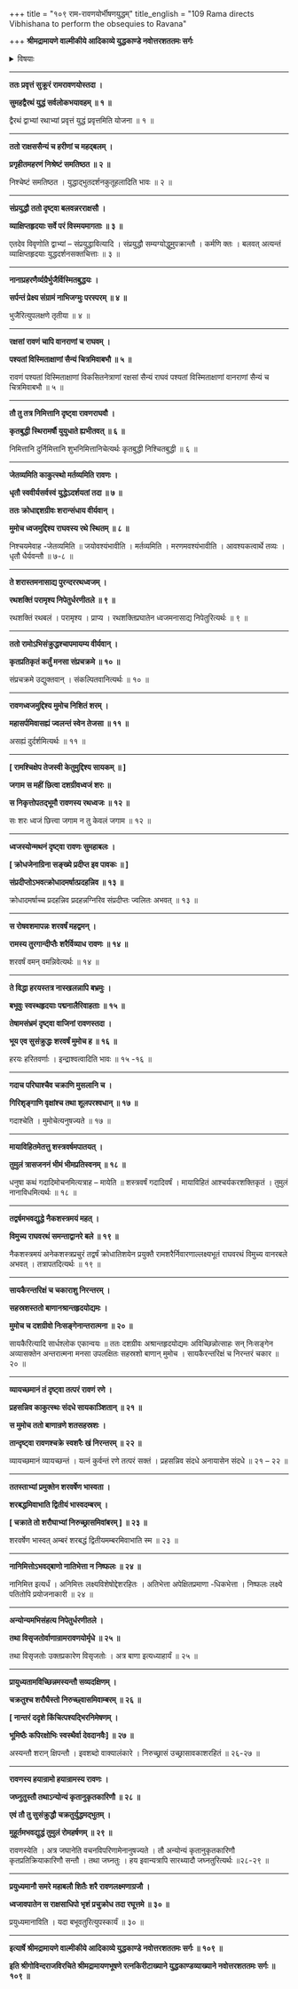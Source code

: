 +++
title = "१०९ राम-रावणयोर्भीषणयुद्धम्"
title_english = "109 Rama directs Vibhishana to perform the obsequies to Ravana"

+++
**श्रीमद्रामायणे वाल्मीकीये आदिकाव्ये युद्धकाण्डे नवोत्तरशततमः सर्गः**


<details><summary>विषयाः</summary>

रामरावणयोः समसमरः ॥ १ ॥

</details>


****

**ततः प्रवृत्तं सुक्रूरं रामरावणयोस्तदा ।**

**सुमहद्वैरथं युद्धं सर्वलोकभयावहम् ॥ १ ॥**

द्वैरथं द्वाभ्यां रथाभ्यां प्रवृत्तं युद्धं प्रवृत्तमिति योजना ॥ १ ॥

****

**ततो राक्षससैन्यं च हरीणां च महद्बलम् ।**

**प्रगृहीतमहरणं निश्रेष्टं समतिष्ठत ॥ २ ॥**

निश्चेष्टं समतिष्ठत । युद्धाद्भुतदर्शनकुतूहलादिति भावः ॥ २ ॥

****

**संप्रयुद्धौ ततो दृष्ट्वा बलवन्नरराक्षसौ ।**

**व्याक्षिप्तहृदयाः सर्वे परं विस्मयमागताः ॥ ३ ॥**

एतदेव विवृणोति द्वाभ्यां – संप्रयुद्धावित्यादि । संप्रयुद्धौ सम्यग्योद्धुमुपक्रान्तौ । कर्मणि क्तः । बलवत् अत्यन्तं व्याक्षिप्तहृदयाः युद्धदर्शनसक्तचित्ताः ॥ ३ ॥

****

**नानाप्रहरणैर्व्यग्रैर्भुजैर्विस्मितबुद्धयः ।**

**सर्पन्तं प्रेक्ष्य संग्रामं नाभिजग्मुः परस्परम् ॥ ४ ॥**

भुजैरित्युपलक्षणे तृतीया ॥ ४ ॥

****

**रक्षसां रावणं चापि वानराणां च राघवम् ।**

**पश्यतां विस्मिताक्षाणां सैन्यं चित्रमिवाबभौ ॥ ५ ॥**

रावणं पश्यतां विस्मिताक्षाणां विकसितनेत्राणां रक्षसां सैन्यं राघवं पश्यतां विस्मिताक्षाणां वानराणां सैन्यं च चित्रमिवाबभौ ॥ ५ ॥

****

**तौ तु तत्र निमित्तानि दृष्ट्वा रावणराघवौ ।**

**कृतबुद्धी स्थिरामर्षौ युयुधाते ह्यभीतवत् ॥ ६ ॥**

निमित्तानि दुर्निमित्तानि शुभनिमित्तानिचेत्यर्थः कृतबुद्धी निश्चितबुद्धी ॥ ६ ॥

****

**जेतव्यमिति काकुत्स्थो मर्तव्यमिति रावणः ।**

**धृतौ स्ववीर्यसर्वस्वं युद्धेऽदर्शयतां तदा ॥ ७ ॥**

**ततः क्रोधाद्दशग्रीवः शरान्संधाय वीर्यवान् ।**

**मुमोच ध्वजमुद्दिश्य राघवस्य रथे स्थितम् ॥ ८ ॥**

निश्चयमेवाह -जेतव्यमिति ॥ जयोवश्यंभावीति । मर्तव्यमिति । मरणमवश्यंभावीति । आवश्यकत्वार्थे तव्यः । धृतौ धैर्यवन्तौ ॥ ७-८ ॥

****

**ते शरास्तमनासाद्य पुरन्दररथध्वजम् ।**

**रथशक्तिं परामृश्य निपेतुर्धरणीतले ॥ ९ ॥**

रथशक्तिं रथबलं । परामृश्य । प्राप्य । रथशक्तिप्रघातेन ध्वजमनासाद्य निपेतुरित्यर्थः ॥ ९ ॥

****

**ततो रामोऽभिसंक्रुद्धश्चापमायम्य वीर्यवान् ।**

**कृतप्रतिकृतं कर्तुं मनसा संप्रचक्रमे ॥ १० ॥**

संप्रचक्रमे उद्युक्तवान् । संकल्पितवानित्यर्थः ॥ १० ॥

****

**रावणध्वजमुद्दिश्य मुमोच निशितं शरम् ।**

**महासर्पमिवासह्यं ज्वलन्तं स्वेन तेजसा ॥ ११ ॥**

असह्यं दुर्दर्शमित्यर्थः ॥ ११ ॥

****

**\[ रामश्चिक्षेप तेजस्वी केतुमुद्दिश्य सायकम् ॥ \]**

**जगाम स महीं छित्वा दशग्रीवध्वजं शरः ॥**

**स निकृत्तोपतद्भूमौ रावणस्य रथध्वजः ॥ १२ ॥**

सः शरः ध्वजं छित्त्वा जगाम न तु केवलं जगाम ॥ १२ ॥

****

**ध्वजस्योन्मथनं दृष्ट्वा रावणः सुमहाबलः ।**

**\[ क्रोधजेनाग्रिना सङ्ख्ये प्रदीप्त इव पावकः ॥ \]**

**संप्रदीप्तोऽभवत्क्रोधादमर्षात्प्रदहन्निव ॥ १३ ॥**

क्रोधादमर्षाच्च प्रदहन्निव प्रदहन्नग्निरिव संप्रदीप्तः ज्वलितः अभवत् ॥ १३ ॥

****

**स रोषवशमापन्नः शरवर्षं महद्वमन् ।**

**रामस्य तुरगान्दीप्तैः शरैर्विव्याध रावणः ॥ १४ ॥**

शरवर्षं वमन् वमन्निवेत्यर्थः ॥ १४ ॥

****

**ते विद्धा हरयस्तत्र नास्खलन्नापि बभ्रमुः ।**

**बभूवुः स्वस्थहृदयाः पद्मनालैरिवाहताः ॥ १५ ॥**

**तेषामसंभ्रमं दृष्ट्वा वाजिनां रावणस्तदा ।**

**भूय एव सुसंक्रुद्धः शरवर्षं मुमोच ह ॥ १६ ॥**

हरयः हरितवर्णाः । इन्द्राश्वत्वादिति भावः ॥ १५ -१६ ॥

****

**गदाच परिघाश्चैव चक्राणि मुसलानि च ।**

**गिरिशृङ्गाणि वृक्षांश्च तथा शूलपरश्वधान् ॥ १७ ॥**

गदाश्चेति । मुमोचेत्यनुषज्यते ॥ १७ ॥

****

**मायाविहितमेतत्तु शस्त्रवर्षमपातयत् ।**

**तुमुलं त्रासजननं भीमं भीमप्रतिस्वनम् ॥ १८ ॥**

धनुषा कथं गदादिमोचनमित्यत्राह – मायेति ॥ शस्त्रवर्षं गदादिवर्षं । मायाविहितं आश्चर्यकरशक्तिकृतं । तुमुलं नानाविधमित्यर्थः ॥ १८ ॥

****

**तद्वर्षमभवद्युद्धे नैकशस्त्रमयं महत् ।**

**विमुच्य राघवरथं समन्ताद्वानरे बले ॥ १९ ॥**

नैकशस्त्रमयं अनेकशस्त्रप्रचुरं तद्वर्षं क्रोधातिशयेन प्रयुक्तै रामशरैर्निवारणाल्लक्ष्यभूतं राघवरथं विमुच्य वानरबले अभवत् । तत्रापतदित्यर्थः ॥ १९ ॥

****

**सायकैरन्तरिक्षं च चकाराशु निरन्तरम् ।**

**सहस्रशस्ततो बाणानश्रान्तहृदयोद्यमः ।**

**मुमोच च दशग्रीवो निःसङ्गेनान्तरात्मना ॥ २० ॥**

सायकैरित्यादि सार्धश्लोक एकान्वयः ॥ ततः दशग्रीवः अश्रान्तहृदयोद्यमः अविच्छिन्नोत्साहः सन् निःसङ्गेन अव्यासक्तेन अन्तरात्मना मनसा उपलक्षितः सहस्रशो बाणान् मुमोच । सायकैरन्तरिक्षं च निरन्तरं चकार ॥ २० ॥

****

**व्यायच्छमानं तं दृष्ट्वा तत्परं रावणं रणे ।**

**प्रहसन्निव काकुत्स्थः संदधे सायकाञ्शितान् ॥ २१ ॥**

**स मुमोच ततो बाणान्रणे शतसहस्रशः ।**

**तान्दृष्ट्वा रावणश्चक्रे स्वशरैः खं निरन्तरम् ॥ २२ ॥**

व्यायच्छमानं व्यायच्छन्तं । यत्नं कुर्वन्तं रणे तत्परं सक्तं । प्रहसन्निव संदधे अनायासेन संदधे ॥ २१ – २२ ॥

****

**ततस्ताभ्यां प्रमुक्तेन शरवर्षेण भास्वता ।**

**शरबद्धमिवाभाति द्वितीयं भास्वदम्बरम् ।**

**\[ चक्राते तो शरौघाभ्यां निरुच्छ्रासमिवांबरम् \] ॥ २३ ॥**

शरवर्षेण भास्वत् अम्बरं शरबद्धं द्वितीयमम्बरमिवाभाति स्म ॥ २३ ॥

****

**नानिमित्तोऽभवद्बाणो नातिभेत्ता न निष्फलः ॥ २४ ॥**

नानिमित्त इत्यर्धं । अनिमित्तः लक्ष्यविशेषोद्देशरहितः । अतिभेत्ता अपेक्षितप्रमाणा -धिकभेत्ता । निष्फलः लक्ष्ये पतितोपि प्रयोजनाकारी ॥ २४ ॥

****

**अन्योन्यमभिसंहत्य निपेतुर्धरणीतले ।**

**तथा विसृजतोर्वाणान्रामरावणयोर्मृधे ॥ २५ ॥**

तथा विसृजतोः उक्तप्रकारेण विसृजतोः । अत्र बाणा इत्यध्याहार्यं ॥ २५ ॥

****

**प्रायुध्यतामविच्छिन्नमस्यन्तौ सव्यदक्षिणम् ।**

**चक्रतुश्च शरौघैस्तो निरुच्छ्वासमिवाम्बरम् ॥ २६ ॥**

**\[ नान्तरं ददृशे किंचित्पश्यद्भिरनिमेषणम् ।**

**भूमिष्ठैः कपिरक्षोभिः स्वस्थैर्वा देवदानवैः\] ॥ २७ ॥**

अस्यन्तौ शरान् क्षिपन्तौ । इवशब्दो वाक्यालंकारे । निरुच्छ्रासं उच्छ्रासावकाशरहितं ॥ २६-२७ ॥

****

**रावणस्य हयान्रामो हयान्रामस्य रावणः ।**

**जघ्नुतुस्तौ तथाऽन्योन्यं कृतानुकृतकारिणौ ॥ २८ ॥**

**एवं तौ तु सुसंक्रुद्धौ चक्रतुर्युद्धमद्भुतम् ।**

**मुहूर्तमभवद्युद्धं तुमुलं रोमहर्षणम् ॥ २९ ॥**

रावणस्येति । अत्र जघानेति वचनविपरिणामेनानुषज्यते । तौ अन्योन्यं कृतानुकृतकारिणौ कृतप्रतिक्रियाकारिणौ सन्तौ । तथा जघ्नतुः । हय इवान्यत्रापि सारथ्यादौ जघ्नतुरित्यर्थः ॥२८-२९ ॥

****

**प्रयुध्यमानौ समरे महाबलौ शितैः शरै रावणलक्ष्मणाग्रजौ ।**

**ध्वजावपातेन स राक्षसाधिपो भृशं प्रचुक्रोध तदा रघूत्तमे ॥ ३० ॥**

प्रयुध्यमानाविति । यदा बभूवतुरित्युपस्कार्यं ॥ ३० ॥

****

**इत्यार्षे श्रीमद्रामायणे वाल्मीकीये आदिकाव्ये युद्धकाण्डे नवोत्तरशततमः सर्गः ॥ १०९ ॥**

**इति श्रीगोविन्दराजविरचिते श्रीमद्रामायणभूषणे रत्नकिरीटाख्याने युद्धकाण्डव्याख्याने नवोत्तरशततमः सर्गः ॥ १०९ ॥**
